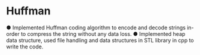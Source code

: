 # Huffman

● Implemented Huffman coding algorithm to encode and decode strings in-order to compress the string without any data loss.
● Implemented heap data structure, used file handling and data structures in STL library in cpp to write the code.
